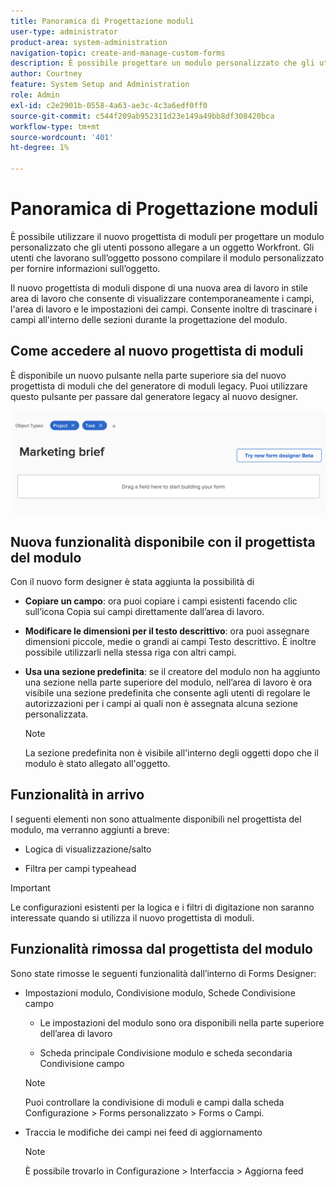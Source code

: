 ```yaml
---
title: Panoramica di Progettazione moduli
user-type: administrator
product-area: system-administration
navigation-topic: create-and-manage-custom-forms
description: È possibile progettare un modulo personalizzato che gli utenti possono allegare a un oggetto Workfront. Gli utenti che lavorano sull’oggetto possono compilare il modulo personalizzato per fornire informazioni sull’oggetto.
author: Courtney
feature: System Setup and Administration
role: Admin
exl-id: c2e2901b-0558-4a63-ae3c-4c3a6edf0ff0
source-git-commit: c544f209ab952311d23e149a49bb8df308420bca
workflow-type: tm+mt
source-wordcount: '401'
ht-degree: 1%

---
```


# Panoramica di Progettazione moduli

È possibile utilizzare il nuovo progettista di moduli per progettare un modulo personalizzato che gli utenti possono allegare a un oggetto Workfront. Gli utenti che lavorano sull’oggetto possono compilare il modulo personalizzato per fornire informazioni sull’oggetto.

Il nuovo progettista di moduli dispone di una nuova area di lavoro in stile area di lavoro che consente di visualizzare contemporaneamente i campi, l&#39;area di lavoro e le impostazioni dei campi. Consente inoltre di trascinare i campi all&#39;interno delle sezioni durante la progettazione del modulo.

<!-- add screenshot when field settings empty state is ready -->

## Come accedere al nuovo progettista di moduli

È disponibile un nuovo pulsante nella parte superiore sia del nuovo progettista di moduli che del generatore di moduli legacy. Puoi utilizzare questo pulsante per passare dal generatore legacy al nuovo designer.

![](assets/switch-views.png)

## Nuova funzionalità disponibile con il progettista del modulo

Con il nuovo form designer è stata aggiunta la possibilità di

* **Copiare un campo**: ora puoi copiare i campi esistenti facendo clic sull’icona Copia sui campi direttamente dall’area di lavoro.

* **Modificare le dimensioni per il testo descrittivo**: ora puoi assegnare dimensioni piccole, medie o grandi ai campi Testo descrittivo. È inoltre possibile utilizzarli nella stessa riga con altri campi.

* **Usa una sezione predefinita**: se il creatore del modulo non ha aggiunto una sezione nella parte superiore del modulo, nell’area di lavoro è ora visibile una sezione predefinita che consente agli utenti di regolare le autorizzazioni per i campi ai quali non è assegnata alcuna sezione personalizzata.

   >[!NOTE]
   >
   >La sezione predefinita non è visibile all&#39;interno degli oggetti dopo che il modulo è stato allegato all&#39;oggetto.

## Funzionalità in arrivo

I seguenti elementi non sono attualmente disponibili nel progettista del modulo, ma verranno aggiunti a breve:

* Logica di visualizzazione/salto

* Filtra per campi typeahead

>[!IMPORTANT]
>
>Le configurazioni esistenti per la logica e i filtri di digitazione non saranno interessate quando si utilizza il nuovo progettista di moduli.

## Funzionalità rimossa dal progettista del modulo

Sono state rimosse le seguenti funzionalità dall’interno di Forms Designer:


* Impostazioni modulo, Condivisione modulo, Schede Condivisione campo

   * Le impostazioni del modulo sono ora disponibili nella parte superiore dell’area di lavoro

   * Scheda principale Condivisione modulo e scheda secondaria Condivisione campo
   >[!NOTE]
   >
   >Puoi controllare la condivisione di moduli e campi dalla scheda Configurazione > Forms personalizzato > Forms o Campi.

* Traccia le modifiche dei campi nei feed di aggiornamento
   >[!NOTE]
   >
   >È possibile trovarlo in Configurazione > Interfaccia > Aggiorna feed
